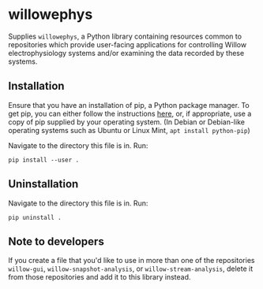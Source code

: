 # willowephys
Supplies `willowephys`, a Python library containing resources common to
repositories which provide user-facing applications for controlling Willow
electrophysiology systems and/or examining the data recorded by these systems.

## Installation
Ensure that you have an installation of pip, a Python package manager. To get
pip, you can either follow the instructions
[here](https://packaging.python.org/tutorials/installing-packages/), or, if
appropriate, use a copy of pip supplied by your operating system. (In Debian or
Debian-like operating systems such as Ubuntu or Linux Mint, `apt install
python-pip`)

Navigate to the directory this file is in. Run:

`pip install --user .`

## Uninstallation
Navigate to the directory this file is in. Run:

`pip uninstall .`

## Note to developers
If you create a file that you'd like to use in more than one of the repositories
`willow-gui`, `willow-snapshot-analysis`, or `willow-stream-analysis`, delete it
from those repositories and add it to this library instead.

